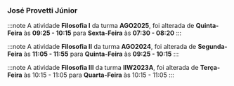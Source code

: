 ### José Provetti Júnior


:::note
A atividade **Filosofia I** da turma **AGO2025**, foi alterada de **Quinta-Feira** às **09:25 - 10:15** para **Sexta-Feira** às **07:30 - 08:20**
:::
        


:::note
A atividade **Filosofia II** da turma **AGO2024**, foi alterada de **Segunda-Feira** às **11:05 - 11:55** para **Quinta-Feira** às **09:25 - 10:15**
:::
        


:::note
A atividade **Filosofia III** da turma **IIW2023A**, foi alterada de **Terça-Feira** às 10:15 - 11:05 para **Quarta-Feira** às 10:15 - 11:05
:::
        

